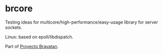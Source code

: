 brcore
======

Testing ideas for multicore/high-performance/easy-usage library for server sockets.

Linux: based on epoll/libdispatch.

Part of [Proyecto Brayatan](http://github.com/aldrinmartoq/brayatan).